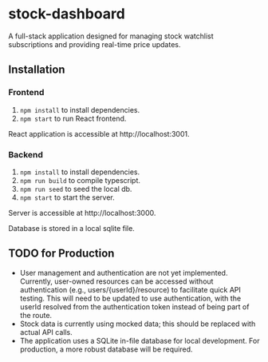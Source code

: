 # stock-dashboard

A full-stack application designed for managing stock watchlist subscriptions and providing real-time price updates.

## Installation

### Frontend

1. `npm install` to install dependencies.
2. `npm start` to run React frontend.

React application is accessible at http://localhost:3001.

### Backend

1. `npm install` to install dependencies.
2. `npm run build` to compile typescript.
3. `npm run seed` to seed the local db.
4. `npm start` to start the server.

Server is accessible at http://localhost:3000.

Database is stored in a local sqlite file.


## TODO for Production
- User management and authentication are not yet implemented. Currently, user-owned resources can be accessed without authentication (e.g., users/{userId}/resource) to facilitate quick API testing. This will need to be updated to use authentication, with the userId resolved from the authentication token instead of being part of the route.
- Stock data is currently using mocked data; this should be replaced with actual API calls.
- The application uses a SQLite in-file database for local development. For production, a more robust database will be required.

